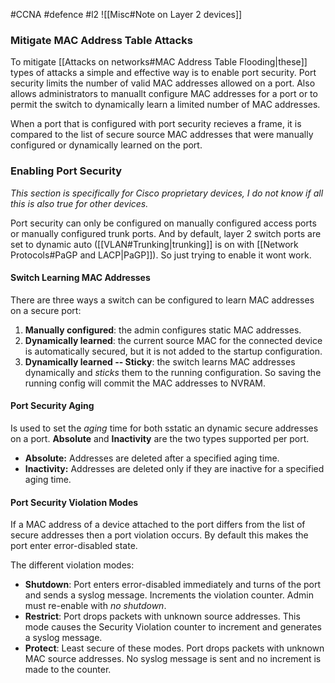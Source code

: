 #CCNA #defence  #l2 
![[Misc#Note on Layer 2 devices]]

### Mitigate MAC Address Table Attacks

To mitigate [[Attacks on networks#MAC Address Table Flooding|these]] types of attacks a simple and effective way is to enable port security. Port security limits the number of valid MAC addresses allowed on a port. Also allows administrators to manuallt configure MAC addresses for a port or to permit the switch to dynamically learn a limited number of MAC addresses.

When a port that is configured with port security recieves a frame, it is compared to the list of secure source MAC addresses that were manually configured or dynamically learned on the port.

### Enabling Port Security

*This section is specifically for Cisco proprietary devices, I do not know if all this is also true for other devices.*

Port security can only be configured on manually configured access ports or manually configured trunk ports. And by default, layer 2 switch ports are set to dynamic auto ([[VLAN#Trunking|trunking]] is on with [[Network Protocols#PaGP and LACP|PaGP]]). So just trying to enable it wont work.

#### Switch Learning MAC Addresses

There are three ways a switch can be configured to learn MAC addresses on a secure port:
1. **Manually configured**: the admin configures static MAC addresses.
2. **Dynamically learned**: the current source MAC for the connected device is automatically secured, but it is not added to the startup configuration. 
3. **Dynamically learned -- Sticky**: the switch learns MAC addresses dynamically and *sticks* them to the running configuration. So saving the running config will commit the MAC addresses to NVRAM.

#### Port Security Aging

Is used to set the *aging* time for both sstatic an dynamic secure addresses on a port. **Absolute** and **Inactivity** are the two types supported per port. 

- **Absolute:** Addresses are deleted after a specified aging time.
- **Inactivity:** Addresses are deleted only if they are inactive for a specified aging time.

#### Port Security Violation Modes

If a MAC address of a device attached to the port differs from the list of secure addresses then a port violation occurs. By default this makes the port enter error-disabled state.

The different violation modes:

- **Shutdown**: Port enters error-disabled immediately and turns of the port and sends a syslog message. Increments the violation counter. Admin must re-enable with *no shutdown*.
- **Restrict**: Port drops packets with unknown source addresses. This mode causes the Security Violation counter to increment and generates a syslog message.
- **Protect**: Least secure of these modes. Port drops packets with unknown MAC source addresses. No syslog message is sent and no increment is made to the counter.

